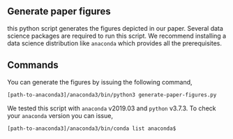 ## Generate paper figures

this python script generates the figures depicted in our paper. Several
data science packages are required to run this script. We recommend
installing a data science distribution like `anaconda` which provides all
the prerequisites.

## Commands

You can generate the figures by issuing the following command,

```bash
[path-to-anaconda3]/anaconda3/bin/python3 generate-paper-figures.py
```
We tested this script with `anaconda` v2019.03 and `python` v3.7.3.
To check your `anaconda` version you can issue,

```bash
[path-to-anaconda3]/anaconda3/bin/conda list anaconda$
```

